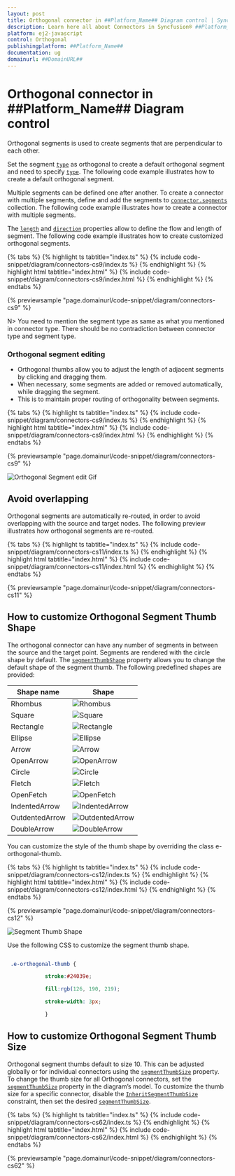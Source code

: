 ```yaml
---
layout: post
title: Orthogonal connector in ##Platform_Name## Diagram control | Syncfusion®
description: Learn here all about Connectors in Syncfusion® ##Platform_Name## Diagram control of Syncfusion Essential® JS 2 and more.
platform: ej2-javascript
control: Orthogonal 
publishingplatform: ##Platform_Name##
documentation: ug
domainurl: ##DomainURL##
---
```


# Orthogonal connector in ##Platform_Name## Diagram control

Orthogonal segments is used to create segments that are perpendicular to each other.

Set the segment [`type`](../../../api/diagram/connector/#type) as orthogonal to create a default orthogonal segment and need to specify [`type`](../../../api/diagram/connector#type). The following code example illustrates how to create a default orthogonal segment.

Multiple segments can be defined one after another. To create a connector with multiple segments, define and add the segments to [`connector.segments`](../../../api/diagram/connector#segments) collection. The following code example illustrates how to create a connector with multiple segments.

The [`length`](../../../api/diagram/orthogonalSegment/#length) and [`direction`](../../../api/diagram/orthogonalSegment/#direction) properties allow to define the flow and length of segment. The following code example illustrates how to create customized orthogonal segments.

{% tabs %}
{% highlight ts tabtitle="index.ts" %}
{% include code-snippet/diagram/connectors-cs9/index.ts %}
{% endhighlight %}
{% highlight html tabtitle="index.html" %}
{% include code-snippet/diagram/connectors-cs9/index.html %}
{% endhighlight %}
{% endtabs %}
        
{% previewsample "page.domainurl/code-snippet/diagram/connectors-cs9" %}


N> You need to mention the segment type as same as what you mentioned in connector type. There should be no contradiction between connector type and segment type.

### Orthogonal segment editing

* Orthogonal thumbs allow you to adjust the length of adjacent segments by clicking and dragging them.
* When necessary, some segments are added or removed automatically, while dragging the segment. 
* This is to maintain proper routing of orthogonality between segments.

{% tabs %}
{% highlight ts tabtitle="index.ts" %}
{% include code-snippet/diagram/connectors-cs9/index.ts %}
{% endhighlight %}
{% highlight html tabtitle="index.html" %}
{% include code-snippet/diagram/connectors-cs9/index.html %}
{% endhighlight %}
{% endtabs %}
        
{% previewsample "page.domainurl/code-snippet/diagram/connectors-cs9" %}


![Orthogonal Segment edit Gif](../../images//orthoSegEdit.gif)


## Avoid overlapping

Orthogonal segments are automatically re-routed, in order to avoid overlapping with the source and target nodes. The following preview illustrates how orthogonal segments are re-routed.

{% tabs %}
{% highlight ts tabtitle="index.ts" %}
{% include code-snippet/diagram/connectors-cs11/index.ts %}
{% endhighlight %}
{% highlight html tabtitle="index.html" %}
{% include code-snippet/diagram/connectors-cs11/index.html %}
{% endhighlight %}
{% endtabs %}
        
{% previewsample "page.domainurl/code-snippet/diagram/connectors-cs11" %}

## How to customize Orthogonal Segment Thumb Shape

The orthogonal connector can have any number of segments in between the source and the target point. Segments are rendered with the circle shape by default. The [`segmentThumbShape`](../../../api/diagram#segmentthumbshape) property allows you to change the default shape of the segment thumb. The following predefined shapes are provided:

| Shape name | Shape |
|-------- | -------- |
|Rhombus| ![Rhombus](../../images//rhombus.png) |
| Square | ![Square](../../images//Square.png) |
| Rectangle | ![Rectangle](../../images//Rectangle.png) |
| Ellipse |![Ellipse](../../images//Ellipse.png) |
|Arrow| ![Arrow](../../images//Arrow.png) |
| OpenArrow | ![OpenArrow](../../images//OpenArrow.png) |
| Circle |![Circle](../../images//Circle.png) |
| Fletch|![Fletch](../../images//Fletch.png) |
|OpenFetch| ![OpenFetch](../../images//OpenFetch.png) |
| IndentedArrow | ![IndentedArrow](../../images//IndentedArrow.png) |
| OutdentedArrow | ![OutdentedArrow](../../images//OutdentedArrow.png) |
| DoubleArrow |![DoubleArrow](../../images//DoubleArrow.png) |

 You can customize the style of the thumb shape by overriding the class e-orthogonal-thumb.

{% tabs %}
{% highlight ts tabtitle="index.ts" %}
{% include code-snippet/diagram/connectors-cs12/index.ts %}
{% endhighlight %}
{% highlight html tabtitle="index.html" %}
{% include code-snippet/diagram/connectors-cs12/index.html %}
{% endhighlight %}
{% endtabs %}
        
{% previewsample "page.domainurl/code-snippet/diagram/connectors-cs12" %}

![Segment Thumb Shape](../../images//thumbshape.png)

Use the following CSS to customize the segment thumb shape.

```scss

 .e-orthogonal-thumb {

            stroke:#24039e;

            fill:rgb(126, 190, 219);

            stroke-width: 3px;

            }

```

## How to customize Orthogonal Segment Thumb Size

Orthogonal segment thumbs default to size 10. This can be adjusted globally or for individual connectors using the [`segmentThumbSize`](../../../api/diagram#segmentthumbsize) property.
To change the thumb size for all Orthogonal connectors, set the [`segmentThumbSize`](../../../api/diagram#segmentthumbsize) property in the diagram’s model.
To customize the thumb size for a specific connector, disable the [`InheritSegmentThumbSize`](../../../api/diagram/connectorConstraints) constraint, then set the desired [`segmentThumbSize`](../../../api/diagram#segmentthumbsize).

{% tabs %}
{% highlight ts tabtitle="index.ts" %}
{% include code-snippet/diagram/connectors-cs62/index.ts %}
{% endhighlight %}
{% highlight html tabtitle="index.html" %}
{% include code-snippet/diagram/connectors-cs62/index.html %}
{% endhighlight %}
{% endtabs %}
        
{% previewsample "page.domainurl/code-snippet/diagram/connectors-cs62" %}